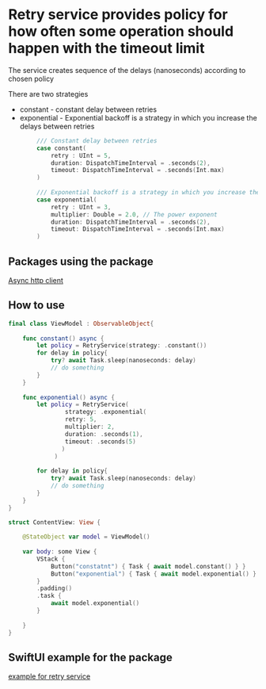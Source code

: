 # Retry service provides policy for how often some operation should happen with the timeout limit

The service creates sequence of the delays (nanoseconds) according to chosen policy 

There are two strategies
- constant - constant delay between retries
- exponential - Exponential backoff is a strategy in which you increase the delays between retries

```swift
        /// Constant delay between retries
        case constant(
            retry : UInt = 5,
            duration: DispatchTimeInterval = .seconds(2),
            timeout: DispatchTimeInterval = .seconds(Int.max)
        )
        
        /// Exponential backoff is a strategy in which you increase the delays between retries
        case exponential(
            retry : UInt = 3,
            multiplier: Double = 2.0, // The power exponent
            duration: DispatchTimeInterval = .seconds(2),
            timeout: DispatchTimeInterval = .seconds(Int.max)
        )

```

## Packages using the package

[Async http client](https://github.com/The-Igor/async-http-client)

## How to use

```swift
final class ViewModel : ObservableObject{
    
    func constant() async {
        let policy = RetryService(strategy: .constant())
        for delay in policy{
            try? await Task.sleep(nanoseconds: delay)
            // do something
        }
    }
    
    func exponential() async {
        let policy = RetryService(
                strategy: .exponential(
                retry: 5, 
                multiplier: 2, 
                duration: .seconds(1), 
                timeout: .seconds(5)
               )
             )
                
        for delay in policy{
            try? await Task.sleep(nanoseconds: delay)
            // do something
        }
    }
}

struct ContentView: View {
    
    @StateObject var model = ViewModel()
    
    var body: some View {
        VStack {
            Button("constatnt") { Task { await model.constant() } }
            Button("exponential") { Task { await model.exponential() } }
        }
        .padding()
        .task {
            await model.exponential()
        }
        
    }
}
```


## SwiftUI example for the package

[example for retry service](https://github.com/The-Igor/retry-policy-service-example)

